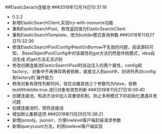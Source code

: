 ##ElasticSerach连接池
###2018年12月14日10:31:16
- 0.2.2
- 新增ElasticSearchClient,实现try-with-resource功能
- 重构ElasticSearchPool，修改返回值为ElasticSearchClient
- 重构ElasticSearchTemplate，改为builder模式查询参数
###2018年11月27日15:32:36
- 修改ElasticSearchPoolConfig中testOnBorrow不生效的问题，阅读源码可知，
BaseObjectPoolConfig中对该属性的get方法仍然是传统模式，idea自动生成
的get方法无法识别
- 修改创建连接池ElasticSearchPool时自动注入的两个属性，config和factory，
对象中不再保存两者依赖，直接注入到pool中，封闭外界对config和factory的
操作能力
- 修改对象有效性判断时间，现在设置其他三个参数均为false，依赖testWhileIdle:true
进行对象有效性判断
###2018年11月27日16:06:40
- 创建连接池，构造方法中加入双重锁机制，防止多例模式下的初始化遭遇并发问题
- 创建连接池时，预热连接池
- 增加默认集群选项
###2018年11月29日15:38:21
- 新增jsonobj，jsonarr，方便lowlevel客户端封装请求参数
- 新增querycount方法，利用lowlevel客户端实现